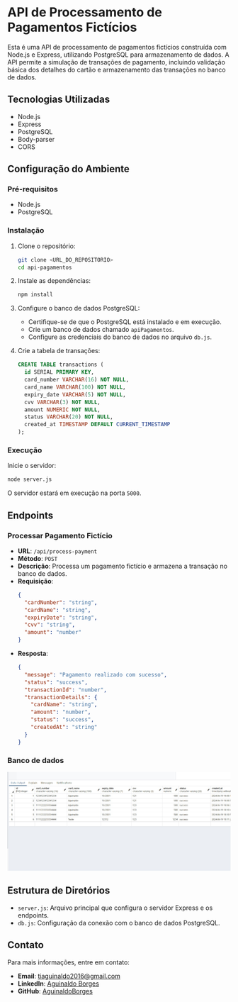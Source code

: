 # API de Processamento de Pagamentos Fictícios

Esta é uma API de processamento de pagamentos fictícios construída com Node.js e Express, utilizando PostgreSQL para armazenamento de dados. A API permite a simulação de transações de pagamento, incluindo validação básica dos detalhes do cartão e armazenamento das transações no banco de dados.

## Tecnologias Utilizadas
- Node.js
- Express
- PostgreSQL
- Body-parser
- CORS

## Configuração do Ambiente

### Pré-requisitos
- Node.js
- PostgreSQL

### Instalação
1. Clone o repositório:
   ```sh
   git clone <URL_DO_REPOSITORIO>
   cd api-pagamentos
   ```

2. Instale as dependências:
   ```sh
   npm install
   ```

3. Configure o banco de dados PostgreSQL:
   - Certifique-se de que o PostgreSQL está instalado e em execução.
   - Crie um banco de dados chamado `apiPagamentos`.
   - Configure as credenciais do banco de dados no arquivo `db.js`.

4. Crie a tabela de transações:
   ```sql
   CREATE TABLE transactions (
     id SERIAL PRIMARY KEY,
     card_number VARCHAR(16) NOT NULL,
     card_name VARCHAR(100) NOT NULL,
     expiry_date VARCHAR(5) NOT NULL,
     cvv VARCHAR(3) NOT NULL,
     amount NUMERIC NOT NULL,
     status VARCHAR(20) NOT NULL,
     created_at TIMESTAMP DEFAULT CURRENT_TIMESTAMP
   );
   ```

### Execução
Inicie o servidor:
```sh
node server.js
```

O servidor estará em execução na porta `5000`.

## Endpoints

### Processar Pagamento Fictício
- **URL**: `/api/process-payment`
- **Método**: `POST`
- **Descrição**: Processa um pagamento fictício e armazena a transação no banco de dados.
- **Requisição**:
  ```json
  {
    "cardNumber": "string",
    "cardName": "string",
    "expiryDate": "string",
    "cvv": "string",
    "amount": "number"
  }
  ```
- **Resposta**:
  ```json
  {
    "message": "Pagamento realizado com sucesso",
    "status": "success",
    "transactionId": "number",
    "transactionDetails": {
      "cardName": "string",
      "amount": "number",
      "status": "success",
      "createdAt": "string"
    }
  }
  ```
### Banco de dados
![Resposta do Pagamento](./src/img/db.jpg)

## Estrutura de Diretórios
- `server.js`: Arquivo principal que configura o servidor Express e os endpoints.
- `db.js`: Configuração da conexão com o banco de dados PostgreSQL.

## Contato
Para mais informações, entre em contato:
- **Email**: tiaguinaldo2016@gmail.com
- **LinkedIn**: [Aguinaldo Borges](https://www.linkedin.com/in/aguinaldo-borges-dev/)
- **GitHub**: [AguinaldoBorges](https://github.com/AguinaldoBorges)
```